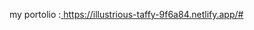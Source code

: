 my portolio :[ https://illustrious-taffy-9f6a84.netlify.app/#
](https://elegant-parfait-278852.netlify.app/)
